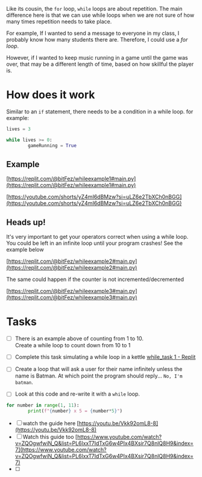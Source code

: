 Like its cousin, the `for` loop, `while` loops are about repetition. The main difference here is that we can use while loops when we are not sure of how many times repetition needs to take place.

For example, If I wanted to send a message to everyone in my class, I probably know how many students there are. Therefore, I could use a _for loop_.

However, if I wanted to keep music running in a game until the game was over, that may be a different length of time, based on how skillful the player is.

  

# How does it work

Similar to an `if` statement, there needs to be a condition in a while loop. for example:

```Python
lives = 3

while lives >= 0:
		gameRunning = True
```

  

## Example

[https://replit.com/@bitFez/whileexample1#main.py](https://replit.com/@bitFez/whileexample1#main.py)

  

[https://youtube.com/shorts/yZ4mI6dBMzw?si=uLZ6e2TbXCh0nBGG](https://youtube.com/shorts/yZ4mI6dBMzw?si=uLZ6e2TbXCh0nBGG)

## Heads up!

It's very important to get your operators correct when using a while loop. You could be left in an infinite loop until your program crashes! See the example below

[https://replit.com/@bitFez/whileexample2#main.py](https://replit.com/@bitFez/whileexample2#main.py)

  

The same could happen if the counter is not incremented/decremented

[https://replit.com/@bitFez/whileexample3#main.py](https://replit.com/@bitFez/whileexample3#main.py)

  

# Tasks

- [ ] There is an example above of counting from 1 to 10.  
    Create a while loop to count down from 10 to 1  
    
- [ ] Complete this task simulating a while loop in a kettle [while_task 1 - Replit](https://replit.com/@bitFez/whiletask-1#main.py)
- [ ] Create a loop that will ask a user for their name infinitely unless the name is Batman. At which point the program should reply... `No, I'm batman`.
- [ ] Look at this code and re-write it with a `while` loop.

```Python
for number in range(1, 11):
		print(f"{number} x 5 = {number*5}")
```

- [ ] watch the guide here [https://youtu.be/Vkk92omL8-8](https://youtu.be/Vkk92omL8-8)
- [ ] Watch this guide too [https://www.youtube.com/watch?v=ZQOgwfwiN_Q&list=PL6lxxT7IdTxG6w4PIx4BXsir7Q8nlQ8H9&index=7](https://www.youtube.com/watch?v=ZQOgwfwiN_Q&list=PL6lxxT7IdTxG6w4PIx4BXsir7Q8nlQ8H9&index=7)
- [ ]